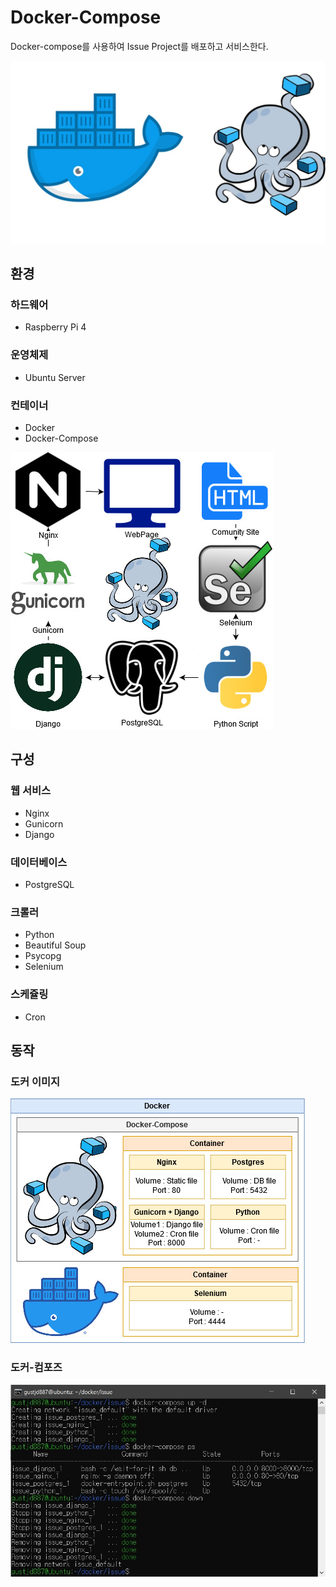 # Docker-Compose

Docker-compose를 사용하여 Issue Project를 배포하고 서비스한다.

![Docker-Compose%2012d1029832874e1ca28062904fd2caad/docker-compose.jpg](Docker-Compose%2012d1029832874e1ca28062904fd2caad/docker-compose.jpg)

## 환경

### 하드웨어

- Raspberry Pi 4

### 운영체제

- Ubuntu Server

### 컨테이너

- Docker
- Docker-Compose

![Docker-Compose%2012d1029832874e1ca28062904fd2caad/service.jpg](Docker-Compose%2012d1029832874e1ca28062904fd2caad/service.jpg)

## 구성

### 웹 서비스

- Nginx
- Gunicorn
- Django

### 데이터베이스

- PostgreSQL

### 크롤러

- Python
- Beautiful Soup
- Psycopg
- Selenium

### 스케쥴링

- Cron

## 동작

### 도커 이미지

![Docker-Compose%2012d1029832874e1ca28062904fd2caad/image.jpg](Docker-Compose%2012d1029832874e1ca28062904fd2caad/image.jpg)

### 도커-컴포즈

![Docker-Compose%2012d1029832874e1ca28062904fd2caad/run.jpg](Docker-Compose%2012d1029832874e1ca28062904fd2caad/run.jpg)